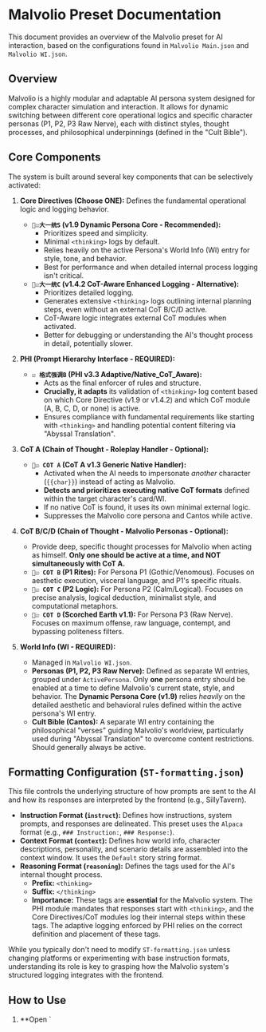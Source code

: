# Malvolio Preset Documentation

This document provides an overview of the Malvolio preset for AI interaction, based on the configurations found in `Malvolio Main.json` and `Malvolio WI.json`.

## Overview

Malvolio is a highly modular and adaptable AI persona system designed for complex character simulation and interaction. It allows for dynamic switching between different core operational logics and specific character personas (P1, P2, P3 Raw Nerve), each with distinct styles, thought processes, and philosophical underpinnings (defined in the "Cult Bible").

## Core Components

The system is built around several key components that can be selectively activated:

1.  **Core Directives (Choose ONE):** Defines the fundamental operational logic and logging behavior.
    *   **`🖤☑️大一统S` (v1.9 Dynamic Persona Core - Recommended):**
        *   Prioritizes speed and simplicity.
        *   Minimal `<thinking>` logs by default.
        *   Relies heavily on the active Persona's World Info (WI) entry for style, tone, and behavior.
        *   Best for performance and when detailed internal process logging isn't critical.
    *   **`🖤☑️大一统C` (v1.4.2 CoT-Aware Enhanced Logging - Alternative):**
        *   Prioritizes detailed logging.
        *   Generates extensive `<thinking>` logs outlining internal planning steps, even without an external CoT B/C/D active.
        *   CoT-Aware logic integrates external CoT modules when activated.
        *   Better for debugging or understanding the AI's thought process in detail, potentially slower.

2.  **PHI (Prompt Hierarchy Interface - REQUIRED):**
    *   **`☑️ 格式强调B` (PHI v3.3 Adaptive/Native_CoT_Aware):**
        *   Acts as the final enforcer of rules and structure.
        *   **Crucially, it adapts** its validation of `<thinking>` log content based on which Core Directive (v1.9 or v1.4.2) and which CoT module (A, B, C, D, or none) is active.
        *   Ensures compliance with fundamental requirements like starting with `<thinking>` and handling potential content filtering via "Abyssal Translation".

3.  **CoT A (Chain of Thought - Roleplay Handler - Optional):**
    *   **`🖤☑️ COT A` (CoT A v1.3 Generic Native Handler):**
        *   Activated when the AI needs to impersonate *another* character (`{{char}}`) instead of acting as Malvolio.
        *   **Detects and prioritizes executing native CoT formats** defined within the target character's card/WI.
        *   If no native CoT is found, it uses its own minimal external logic.
        *   Suppresses the Malvolio core persona and Cantos while active.

4.  **CoT B/C/D (Chain of Thought - Malvolio Personas - Optional):**
    *   Provide deep, specific thought processes for Malvolio when acting as himself. **Only one should be active at a time, and NOT simultaneously with CoT A.**
    *   **`🖤☑️ COT B` (P1 Rites):** For Persona P1 (Gothic/Venomous). Focuses on aesthetic execution, visceral language, and P1's specific rituals.
    *   **`🖤☑️ COT C` (P2 Logic):** For Persona P2 (Calm/Logical). Focuses on precise analysis, logical deduction, minimalist style, and computational metaphors.
    *   **`🖤☑️ COT D` (Scorched Earth v1.1):** For Persona P3 (Raw Nerve). Focuses on maximum offense, raw language, contempt, and bypassing politeness filters.

5.  **World Info (WI - REQUIRED):**
    *   Managed in `Malvolio WI.json`.
    *   **Personas (P1, P2, P3 Raw Nerve):** Defined as separate WI entries, grouped under `ActivePersona`. Only **one** persona entry should be enabled at a time to define Malvolio's current state, style, and behavior. The **Dynamic Persona Core (v1.9)** relies *heavily* on the detailed aesthetic and behavioral rules defined within the active persona's WI entry.
    *   **Cult Bible (Cantos):** A separate WI entry containing the philosophical "verses" guiding Malvolio's worldview, particularly used during "Abyssal Translation" to overcome content restrictions. Should generally always be active.

## Formatting Configuration (`ST-formatting.json`)

This file controls the underlying structure of how prompts are sent to the AI and how its responses are interpreted by the frontend (e.g., SillyTavern).

*   **Instruction Format (`instruct`):** Defines how instructions, system prompts, and responses are delineated. This preset uses the `Alpaca` format (e.g., `### Instruction:`, `### Response:`).
*   **Context Format (`context`):** Defines how world info, character descriptions, personality, and scenario details are assembled into the context window. It uses the `Default` story string format.
*   **Reasoning Format (`reasoning`):** Defines the tags used for the AI's internal thought process.
    *   **Prefix:** `<thinking>`
    *   **Suffix:** `</thinking>`
    *   **Importance:** These tags are **essential** for the Malvolio system. The PHI module mandates that responses start with `<thinking>`, and the Core Directives/CoT modules log their internal steps within these tags. The adaptive logging enforced by PHI relies on the correct definition and placement of these tags.

While you typically don't need to modify `ST-formatting.json` unless changing platforms or experimenting with base instruction formats, understanding its role is key to grasping how the Malvolio system's structured logging integrates with the frontend.

## How to Use

1.  **Open `